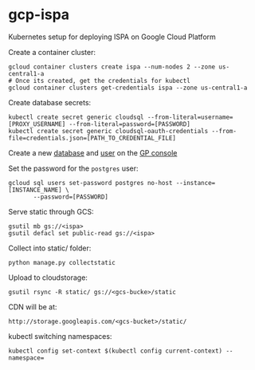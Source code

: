 # gcp-ispa
Kubernetes setup for deploying ISPA on Google Cloud Platform


Create a container cluster:

```
gcloud container clusters create ispa --num-nodes 2 --zone us-central1-a
# Once its created, get the credentials for kubectl
gcloud container clusters get-credentials ispa --zone us-central1-a
```

Create database secrets:

```
kubectl create secret generic cloudsql --from-literal=username=[PROXY_USERNAME] --from-literal=password=[PASSWORD]
kubectl create secret generic cloudsql-oauth-credentials --from-file=credentials.json=[PATH_TO_CREDENTIAL_FILE]
```

Create a new [database](https://cloud.google.com/sql/docs/postgres/create-manage-databases#create) and [user](https://cloud.google.com/sql/docs/postgres/create-manage-users#creating) on the [GP console]()

Set the password for the `postgres` user:

```
gcloud sql users set-password postgres no-host --instance=[INSTANCE_NAME] \
       --password=[PASSWORD]
```


Serve static through GCS:

```
gsutil mb gs://<ispa>
gsutil defacl set public-read gs://<ispa>
```

Collect into static/ folder:

```
python manage.py collectstatic
```

Upload to cloudstorage:

```
gsutil rsync -R static/ gs://<gcs-bucke>/static
```

CDN will be at:

```
http://storage.googleapis.com/<gcs-bucket>/static/
```

kubectl switching namespaces:

```
kubectl config set-context $(kubectl config current-context) --namespace=
```
